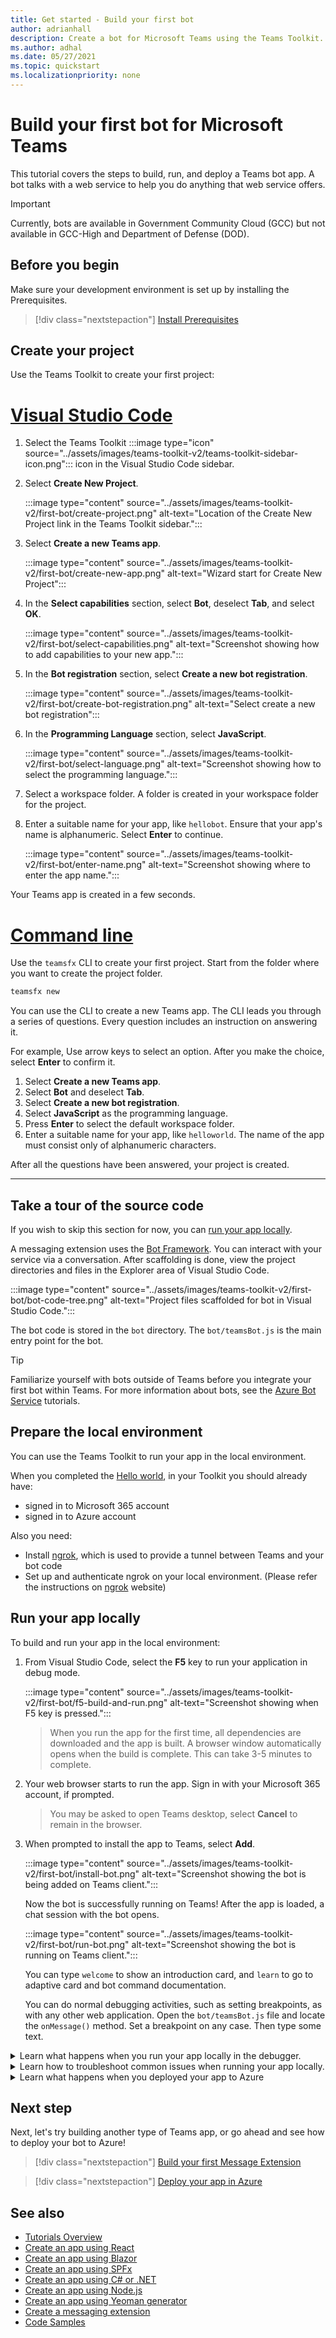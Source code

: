 ```yaml
---
title: Get started - Build your first bot
author: adrianhall
description: Create a bot for Microsoft Teams using the Teams Toolkit.
ms.author: adhal
ms.date: 05/27/2021
ms.topic: quickstart
ms.localizationpriority: none
---
```


# Build your first bot for Microsoft Teams

This tutorial covers the steps to build, run, and deploy a Teams bot app. A bot talks with a web service to help you do anything that web service offers.

> [!IMPORTANT]
> Currently, bots are available in Government Community Cloud (GCC) but not available in GCC-High and Department of Defense (DOD).

## Before you begin

Make sure your development environment is set up by installing the Prerequisites.

> [!div class="nextstepaction"]
> [Install Prerequisites](prerequisites.md)

## Create your project

Use the Teams Toolkit to create your first project:

# [Visual Studio Code](#tab/vscode)

1. Select the Teams Toolkit :::image type="icon" source="../assets/images/teams-toolkit-v2/teams-toolkit-sidebar-icon.png"::: icon in the Visual Studio Code sidebar.

1. Select **Create New Project**.

   :::image type="content" source="../assets/images/teams-toolkit-v2/first-bot/create-project.png" alt-text="Location of the Create New Project link in the Teams Toolkit sidebar.":::

1. Select **Create a new Teams app**.

   :::image type="content" source="../assets/images/teams-toolkit-v2/first-bot/create-new-app.png" alt-text="Wizard start for Create New Project":::

1. In the **Select capabilities** section, select **Bot**, deselect **Tab**, and select **OK**.

   :::image type="content" source="../assets/images/teams-toolkit-v2/first-bot/select-capabilities.png" alt-text="Screenshot showing how to add capabilities to your new app.":::

1. In the **Bot registration** section, select **Create a new bot registration**.

   :::image type="content" source="../assets/images/teams-toolkit-v2/first-bot/create-bot-registration.png" alt-text="Select create a new bot registration":::

1. In the **Programming Language** section, select **JavaScript**.

    :::image type="content" source="../assets/images/teams-toolkit-v2/first-bot/select-language.png" alt-text="Screenshot showing how to select the programming language.":::

1. Select a workspace folder. A folder is created in your workspace folder for the project.

1. Enter a suitable name for your app, like `hellobot`. Ensure that your app's name is alphanumeric. Select **Enter** to continue.

   :::image type="content" source="../assets/images/teams-toolkit-v2/first-bot/enter-name.png" alt-text="Screenshot showing where to enter the app name.":::

Your Teams app is created in a few seconds.

# [Command line](#tab/cli)

Use the `teamsfx` CLI to create your first project.  Start from the folder where you want to create the project folder.

``` bash
teamsfx new
```

You can use the CLI to create a new Teams app. The CLI leads you through a series of questions. Every question includes an instruction on answering it.

For example, Use arrow keys to select an option. After you make the choice, select **Enter** to confirm it.


1. Select **Create a new Teams app**.
1. Select **Bot** and deselect **Tab**.
1. Select **Create a new bot registration**.
1. Select **JavaScript** as the programming language.
1. Press **Enter** to select the default workspace folder.
1. Enter a suitable name for your app, like `helloworld`.  The name of the app must consist only of alphanumeric characters.

After all the questions have been answered, your project is created.

---

## Take a tour of the source code

If you wish to skip this section for now, you can [run your app locally](#run-your-app-locally).

A messaging extension uses the [Bot Framework](https://docs.botframework.com). You can interact with your service via a conversation. After scaffolding is done, view the project directories and files in the Explorer area of Visual Studio Code.

:::image type="content" source="../assets/images/teams-toolkit-v2/first-bot/bot-code-tree.png" alt-text="Project files scaffolded for bot in Visual Studio Code.":::

The bot code is stored in the `bot` directory. The `bot/teamsBot.js` is the main entry point for the bot.

> [!Tip]
> Familiarize yourself with bots outside of Teams before you integrate your first bot within Teams.  For more information about bots, see the [Azure Bot Service](/azure/bot-service/bot-builder-basics?view=azure-bot-service-4.0&preserve-view=true) tutorials.

## Prepare the local environment

You can use the Teams Toolkit to run your app in the local environment. 

When you completed the [Hello world](first-app-react.md), in your Toolkit you should already have:

- signed in to Microsoft 365 account
- signed in to Azure account

Also you need:

- Install [ngrok](https://ngrok.io), which is used to provide a tunnel between Teams and your bot code
- Set up and authenticate ngrok on your local environment. (Please refer the instructions on [ngrok](https://ngrok.io) website)

## Run your app locally

To build and run your app in the local environment:

1. From Visual Studio Code, select the **F5** key to run your application in debug mode.

   :::image type="content" source="../assets/images/teams-toolkit-v2/first-bot/f5-build-and-run.png" alt-text="Screenshot showing when F5 key is pressed.":::

   > When you run the app for the first time, all dependencies are downloaded and the app is built.  A browser window automatically opens when the build is complete.  This can take 3-5 minutes to complete.

1. Your web browser starts to run the app. Sign in with your Microsoft 365 account, if prompted.

   > You may be asked to open Teams desktop, select **Cancel** to remain in the browser.

1. When prompted to install the app to Teams, select **Add**.

   :::image type="content" source="../assets/images/teams-toolkit-v2/first-bot/install-bot.png" alt-text="Screenshot showing the bot is being added on Teams client.":::

   Now the bot is successfully running on Teams! After the app is loaded, a chat session with the bot opens. 

   :::image type="content" source="../assets/images/teams-toolkit-v2/first-bot/run-bot.png" alt-text="Screenshot showing the bot is running on Teams client.":::

   You can type `welcome` to show an introduction card, and `learn` to go to adaptive card and bot command documentation.
   
   You can do normal debugging activities, such as setting breakpoints, as with any other web application. Open the `bot/teamsBot.js` file and locate the `onMessage()` method. Set a breakpoint on any case. Then type some text.

<!-- markdownlint-disable MD033 -->
<details>
<summary>Learn what happens when you run your app locally in the debugger.</summary>

When you select the **F5** key, the Teams Toolkit:

1. Registers your application with Azure Active Directory.
1. Registers your application for "side loading" in Microsoft Teams.
1. Starts ngrok tunnel so Teams can communicate with your app.
1. Starts Microsoft Teams with a command to instruct Teams to sideload the application.

</details>

<!-- markdownlint-disable MD033 -->
<details>
<summary>Learn how to troubleshoot common issues when running your app locally.</summary>

To run your app in Teams, use your Microsoft 365 development account that allows app sideloading. For more information about account opening, see [Prerequisites](prerequisites.md#set-up-your-teams-development-tenant).

> [!IMPORTANT]
> Currently, sideloading apps are available in Government Community Cloud (GCC), GCC-High, and DOD.

> [!TIP]
> Check for issues before sideloading your app, using the [app validation tool](https://dev.teams.microsoft.com/appvalidation.html). This tool is included in the toolkit. Fix the errors to sideload the app.
</details>

<!-- markdownlint-disable MD033 -->

<details>
<summary>Learn what happens when you deployed your app to Azure</summary>

Before deployment, the application has been running in your local environment:

- The application HTTP endpoint, where Microsoft Teams loads the application, runs locally.

   Deployment involves two steps. First, you provision resources on an active Azure subscription. Then, you deploy (upload) the backend and frontend code for the application to Azure. The backend uses various Azure services, including Azure App Service and Azure Bot Service.

</details>


## Next step

Next, let's try building another type of Teams app, or go ahead and see how to deploy your bot to Azure!

> [!div class="nextstepaction"]
> [Build your first Message Extension](../get-started/first-message-extension.md)

> [!div class="nextstepaction"]
> [Deploy your app in Azure](../get-started/get-started-deploy-teams-app-azure.md)

## See also

* [Tutorials Overview](code-samples.md) 
* [Create an app using React](first-app-react.md)
* [Create an app using Blazor](first-app-blazor.md)
* [Create an app using SPFx](first-app-spfx.md)
* [Create an app using C# or .NET](get-started-dotnet-app-studio.md)
* [Create an app using Node.js](get-started-nodejs-app-studio.md)
* [Create an app using Yeoman generator](get-started-yeoman.md)
* [Create a messaging extension](first-message-extension.md)
* [Code Samples](https://github.com/OfficeDev/Microsoft-Teams-Samples)
